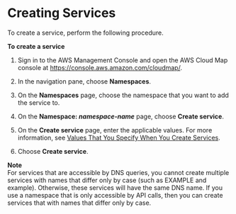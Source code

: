 # Creating Services<a name="creating-services"></a>

To create a service, perform the following procedure\.<a name="creating-services-procedure"></a>

**To create a service**

1. Sign in to the AWS Management Console and open the AWS Cloud Map console at [https://console\.aws\.amazon\.com/cloudmap/](https://console.aws.amazon.com/cloudmap/)\.

1. In the navigation pane, choose **Namespaces**\.

1. On the **Namespaces** page, choose the namespace that you want to add the service to\.

1. On the **Namespace: *namespace\-name*** page, choose **Create service**\.

1. On the **Create service** page, enter the applicable values\. For more information, see [Values That You Specify When You Create Services](services-values.md)\.

1. Choose **Create service**\.

**Note**  
For services that are accessible by DNS queries, you cannot create multiple services with names that differ only by case \(such as EXAMPLE and example\)\. Otherwise, these services will have the same DNS name\. If you use a namespace that is only accessible by API calls, then you can create services that with names that differ only by case\.
